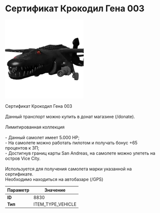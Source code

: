 # Сертификат Крокодил Гена 003

![Item Image](../img/8830.webp?raw=true)

Сертификат Крокодил Гена 003<br><br>Данный транспорт можно купить в донат магазине (/donate).<br><br>Лимитированная коллекция<br><br>- Данный самолет имеет 5.000 HP;<br>- На самолете можно работать пилотом и получать бонус +65 процентов к ЗП;<br>- Достигнув границ карты San Andreas, на самолете можно улететь на остров Vice City.<br><br>Используется для получения самолета марки указанной на сертификате.<br>Необходимо находиться на автобазаре (/GPS)


| Параметр | Значение |
|----------|----------|
| **ID** | 8830 |
| **Тип** | ITEM_TYPE_VEHICLE |

